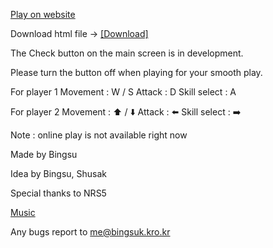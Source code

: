 [Play on website](https://leebingsu.github.io/2PBlast/2Pblast)


Download html file
-> [[Download]](https://drive.google.com/drive/folders/1rhEKDN7i8aLwyEejg6tvnflETOqRG8ES?usp=drive_link)



The Check button on the main screen is in development.

Please turn the button off when playing for your smooth play.


For player 1
Movement : W / S
Attack : D
Skill select : A

For player 2
Movement : ⬆️ / ⬇️
Attack : ⬅️
Skill select : ➡️

Note : online play is not available right now


Made by Bingsu

Idea by Bingsu, Shusak

Special thanks to NRS5

[Music](https://youtu.be/ujzlfNETAj0)

Any bugs report to me@bingsuk.kro.kr
